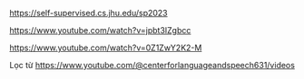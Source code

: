 https://self-supervised.cs.jhu.edu/sp2023

https://www.youtube.com/watch?v=jpbt3IZgbcc

https://www.youtube.com/watch?v=0Z1ZwY2K2-M

Lọc từ https://www.youtube.com/@centerforlanguageandspeech631/videos